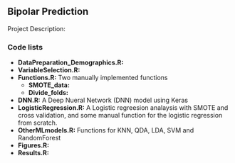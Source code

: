 ## Bipolar Prediction

Project Description:

### Code lists
* __DataPreparation_Demographics.R:__ 
* __VariableSelection.R:__
* __Functions.R:__ Two manually implemented functions 
  * __SMOTE_data:__
  * __Divide_folds:__
* __DNN.R:__ A Deep Nueral Network (DNN) model using Keras
* __LogisticRegression.R:__ A Logistic regreesion analaysis with SMOTE and cross validation, and some manual function for the logistic regression from scratch.
* __OtherMLmodels.R:__ Functions for KNN, QDA, LDA, SVM and RandomForest
* __Figures.R:__
* __Results.R:__

